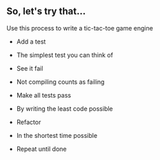 ##  So, let's try that...
Use this process to write a tic-tac-toe game engine
* Add a test
 - The simplest test you can think of
* See it fail
 - Not compiling counts as failing
* Make all tests pass
 - By writing the least code possible
* Refactor
 - In the shortest time possible
* Repeat until done